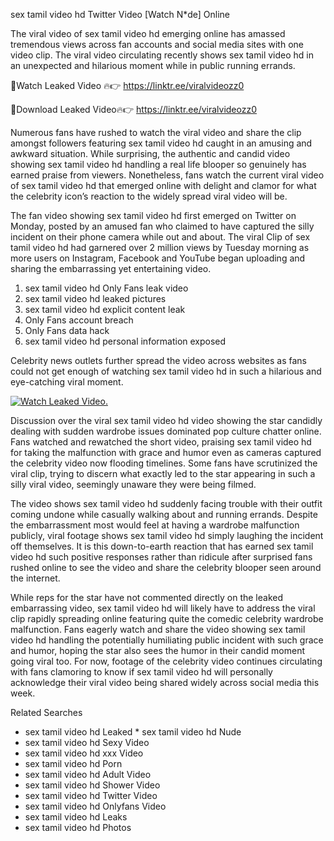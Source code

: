 ﻿sex tamil video hd Twitter Video [Watch N*de] Online

The viral video of ﻿sex tamil video hd emerging online has amassed tremendous views across fan accounts and social media sites with one video clip. The viral video circulating recently shows ﻿sex tamil video hd in an unexpected and hilarious moment while in public running errands. 

🔴Watch Leaked Video 🔥👉  https://linktr.ee/viralvideozz0 

🔴Download Leaked Video🔥👉  https://linktr.ee/viralvideozz0 

Numerous fans have rushed to watch the viral video and share the clip amongst followers featuring ﻿sex tamil video hd caught in an amusing and awkward situation. While surprising, the authentic and candid video showing ﻿sex tamil video hd handling a real life blooper so genuinely has earned praise from viewers. Nonetheless, fans watch the current viral video of ﻿sex tamil video hd that emerged online with delight and clamor for what the celebrity icon’s reaction to the widely spread viral video will be.

The fan video showing ﻿sex tamil video hd first emerged on Twitter on Monday, posted by an amused fan who claimed to have captured the silly incident on their phone camera while out and about. The viral Clip of ﻿sex tamil video hd had garnered over 2 million views by Tuesday morning as more users on Instagram, Facebook and YouTube began uploading and sharing the embarrassing yet entertaining video. 

1. ﻿sex tamil video hd Only Fans leak video
2. ﻿sex tamil video hd leaked pictures
3. ﻿sex tamil video hd explicit content leak
4. Only Fans account breach
5. Only Fans data hack
6. ﻿sex tamil video hd personal information exposed

Celebrity news outlets further spread the video across websites as fans could not get enough of watching ﻿sex tamil video hd in such a hilarious and eye-catching viral moment. 

[![Watch Leaked Video.](https://miro.medium.com/v2/resize:fit:828/format:webp/1*cilzJN44JGOrTw9NJCrNHA.gif "Watch Leaked Video")](https://linktr.ee/viralvideozz0)

Discussion over the viral ﻿sex tamil video hd video showing the star candidly dealing with sudden wardrobe issues dominated pop culture chatter online. Fans watched and rewatched the short video, praising ﻿sex tamil video hd for taking the malfunction with grace and humor even as cameras captured the celebrity video now flooding timelines. Some fans have scrutinized the viral clip, trying to discern what exactly led to the star appearing in such a silly viral video, seemingly unaware they were being filmed.

The video shows ﻿sex tamil video hd suddenly facing trouble with their outfit coming undone while casually walking about and running errands. Despite the embarrassment most would feel at having a wardrobe malfunction publicly, viral footage shows ﻿sex tamil video hd simply laughing the incident off themselves. It is this down-to-earth reaction that has earned ﻿sex tamil video hd such positive responses rather than ridicule after surprised fans rushed online to see the video and share the celebrity blooper seen around the internet.  

While reps for the star have not commented directly on the leaked embarrassing video, ﻿sex tamil video hd will likely have to address the viral clip rapidly spreading online featuring quite the comedic celebrity wardrobe malfunction. Fans eagerly watch and share the video showing ﻿sex tamil video hd handling the potentially humiliating public incident with such grace and humor, hoping the star also sees the humor in their candid moment going viral too. For now, footage of the celebrity video continues circulating with fans clamoring to know if ﻿sex tamil video hd will personally acknowledge their viral video being shared widely across social media this week.

Related Searches
* ﻿sex tamil video hd Leaked
﻿* sex tamil video hd Nude
* ﻿sex tamil video hd Sexy Video
* ﻿sex tamil video hd xxx Video
* ﻿sex tamil video hd Porn
* ﻿sex tamil video hd Adult Video
* ﻿sex tamil video hd Shower Video
* ﻿sex tamil video hd Twitter Video
* ﻿sex tamil video hd Onlyfans Video
* ﻿sex tamil video hd Leaks
* ﻿sex tamil video hd Photos